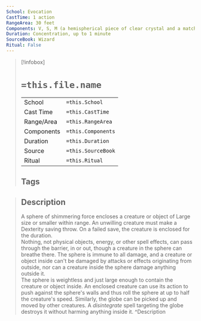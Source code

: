 ```yaml
---
School: Evocation
CastTime: 1 action
RangeArea: 30 feet
Components: V, S, M (a hemispherical piece of clear crystal and a matching hemispherical piece of gum arabic)
Duration: Concentration, up to 1 minute
SourceBook: Wizard
Ritual: False
---
```

> [!infobox]
>
> # `=this.file.name`
> |            |                    |
> | ---------- | ------------------ |
> | School     | `=this.School`     |
> | Cast Time  | `=this.CastTime`   |
> | Range/Area | `=this.RangeArea`  |
> | Components | `=this.Components` |
> | Duration   | `=this.Duration`   |
> | Source     | `=this.SourceBook` |
> | Ritual     | `=this.Ritual`     |
>## Tags
>

> ## Description
> A sphere of shimmering force encloses a creature or object of Large size or smaller within range. An unwilling creature must make a Dexterity saving throw. On a failed save, the creature is enclosed for the duration.<br> Nothing, not physical objects, energy, or other spell effects, can pass through the barrier, in or out, though a creature in the sphere can breathe there. The sphere is immune to all damage, and a creature or object inside can't be damaged by attacks or effects originating from outside, nor can a creature inside the sphere damage anything outside it.<br> The sphere is weightless and just large enough to contain the creature or object inside. An enclosed creature can use its action to push against the sphere's walls and thus roll the sphere at up to half the creature's speed. Similarly, the globe can be picked up and moved by other creatures. A <i>disintegrate</i> spell targeting the globe destroys it without harming anything inside it. 
> ^Description